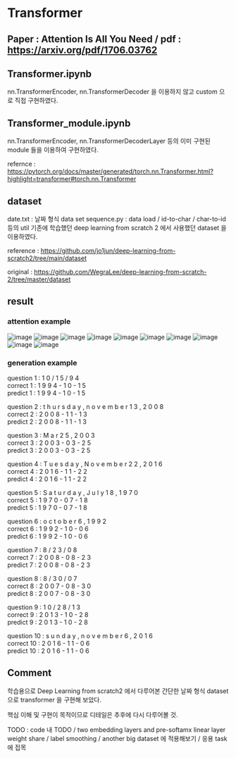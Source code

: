 # Transformer 
## Paper : Attention Is All You Need / pdf : https://arxiv.org/pdf/1706.03762

## Transformer.ipynb
nn.TransformerEncoder, nn.TransformerDecoder 을 이용하지 않고 custom 으로 직접 구현하였다.

## Transformer_module.ipynb
nn.TransformerEncoder, nn.TransformerDecoderLayer 등의 이미 구현된 module 들을 이용하여 구현하였다.

refernce : https://pytorch.org/docs/master/generated/torch.nn.Transformer.html?highlight=transformer#torch.nn.Transformer

## dataset
date.txt    : 날짜 형식 data set
sequence.py : data load / id-to-char / char-to-id 등의 util
기존에 학습했던 deep learning from scratch 2 에서 사용했던 dataset 을 이용하였다.

reference : https://github.com/jo1jun/deep-learning-from-scratch2/tree/main/dataset

original  : https://github.com/WegraLee/deep-learning-from-scratch-2/tree/master/dataset

## result
### attention example
![image](https://user-images.githubusercontent.com/68524289/117619608-71fe9b00-b1aa-11eb-8142-be6417b52dca.png)
![image](https://user-images.githubusercontent.com/68524289/117619623-76c34f00-b1aa-11eb-9e80-a01e37177e86.png)
![image](https://user-images.githubusercontent.com/68524289/117619633-7a56d600-b1aa-11eb-9fda-d9c2041e5cb3.png)
![image](https://user-images.githubusercontent.com/68524289/117619645-7dea5d00-b1aa-11eb-81a8-2ad8fd78744f.png)
![image](https://user-images.githubusercontent.com/68524289/117619653-804cb700-b1aa-11eb-8fc3-8ebe8e13454d.png)
![image](https://user-images.githubusercontent.com/68524289/117619667-8347a780-b1aa-11eb-9a6d-87ca86641921.png)
![image](https://user-images.githubusercontent.com/68524289/117619675-85aa0180-b1aa-11eb-82ca-3325b1d4f44a.png)
![image](https://user-images.githubusercontent.com/68524289/117619683-88a4f200-b1aa-11eb-8f72-8279c9cae44e.png)
![image](https://user-images.githubusercontent.com/68524289/117619690-8b074c00-b1aa-11eb-8ef9-0dd70f401998.png)
![image](https://user-images.githubusercontent.com/68524289/117619702-8e023c80-b1aa-11eb-9726-ea6771ea1328.png)


### generation example
question 1 :  1 0 / 1 5 / 9 4                                          
correct 1  :  1 9 9 4 - 1 0 - 1 5                                          
predict 1  :  1 9 9 4 - 1 0 - 1 5

question 2 :  t h u r s d a y ,   n o v e m b e r   1 3 ,   2 0 0 8    
correct 2  :  2 0 0 8 - 1 1 - 1 3                                           
predict 2  :  2 0 0 8 - 1 1 - 1 3

question 3 :  M a r   2 5 ,   2 0 0 3                                  
correct 3  :  2 0 0 3 - 0 3 - 2 5                                           
predict 3  :  2 0 0 3 - 0 3 - 2 5

question 4 :  T u e s d a y ,   N o v e m b e r   2 2 ,   2 0 1 6      
correct 4  :  2 0 1 6 - 1 1 - 2 2                                           
predict 4  :  2 0 1 6 - 1 1 - 2 2

question 5 :  S a t u r d a y ,   J u l y   1 8 ,   1 9 7 0            
correct 5  :  1 9 7 0 - 0 7 - 1 8                                           
predict 5  :  1 9 7 0 - 0 7 - 1 8

question 6 :  o c t o b e r   6 ,   1 9 9 2                            
correct 6  :  1 9 9 2 - 1 0 - 0 6                                           
predict 6  :  1 9 9 2 - 1 0 - 0 6

question 7 :  8 / 2 3 / 0 8                                            
correct 7  :  2 0 0 8 - 0 8 - 2 3                                           
predict 7  :  2 0 0 8 - 0 8 - 2 3

question 8 :  8 / 3 0 / 0 7                                            
correct 8  :  2 0 0 7 - 0 8 - 3 0                                           
predict 8  :  2 0 0 7 - 0 8 - 3 0

question 9 :  1 0 / 2 8 / 1 3                                          
correct 9  :  2 0 1 3 - 1 0 - 2 8                                           
predict 9  :  2 0 1 3 - 1 0 - 2 8

question 10 :  s u n d a y ,   n o v e m b e r   6 ,   2 0 1 6          
correct 10  :  2 0 1 6 - 1 1 - 0 6                                            
predict 10  :  2 0 1 6 - 1 1 - 0 6

## Comment
학습용으로 Deep Learning from scratch2 에서 다루어본 간단한 날짜 형식 dataset 으로 transformer 을 구현해 보았다.

핵심 이해 및 구현이 목적이므로 디테일은 추후에 다시 다루어볼 것.

TODO : code 내 TODO / two embedding layers and pre-softamx linear layer weight share / label smoothing / another big dataset 에 적용해보기 / 응용 task 에 접목
